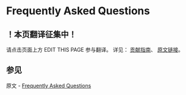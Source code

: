 # Frequently Asked Questions

## ！本页翻译征集中！

请点击页面上方 EDIT THIS PAGE 参与翻译。
详见：
[贡献指南]( https://github.com/JinMuInfo/MongoDB-Manual-zh/blob/master/CONTRIBUTING.md )、
[原文链接](  https://docs.mongodb.com/manual/faq/  )。

## 参见

原文 - [Frequently Asked Questions]( https://docs.mongodb.com/manual/faq/ )

